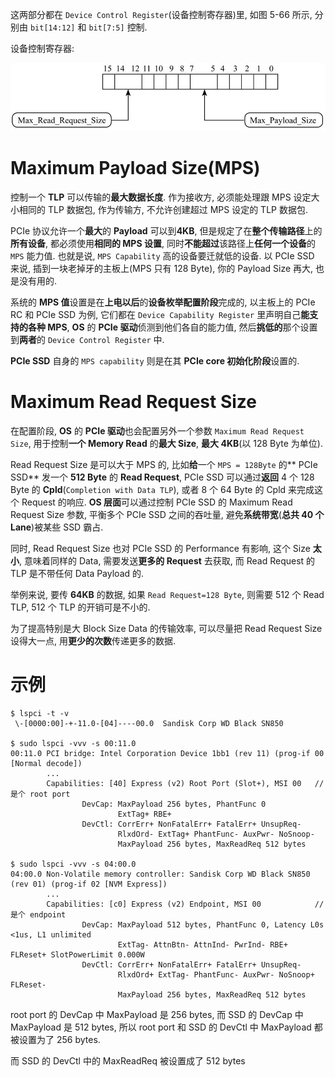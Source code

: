 
这两部分都在 `Device Control Register`(设备控制寄存器)里, 如图 5-66 所示, 分别由 `bit[14:12]` 和 `bit[7:5]` 控制.

设备控制寄存器:

![2023-02-04-20-54-59.png](./images/2023-02-04-20-54-59.png)

# Maximum Payload Size(MPS)

控制一个 **TLP** 可以传输的**最大数据长度**. 作为接收方, 必须能处理跟 MPS 设定大小相同的 TLP 数据包, 作为传输方, 不允许创建超过 MPS 设定的 TLP 数据包.

PCIe 协议允许一个**最大**的 **Payload** 可以到**4KB**, 但是规定了在**整个传输路径**上的**所有设备**, 都必须使用**相同的 MPS 设置**, 同时**不能超过**该路径上**任何一个设备**的 `MPS` 能力值. 也就是说, `MPS Capability` 高的设备要迁就低的设备. 以 PCIe SSD 来说, 插到一块老掉牙的主板上(MPS 只有 128 Byte), 你的 Payload Size 再大, 也是没有用的.

系统的 **MPS 值**设置是在**上电以后**的**设备枚举配置阶段**完成的, 以主板上的 PCIe RC 和 PCIe SSD 为例, 它们都在 `Device Capability Register` 里声明自己**能支持的各种 MPS**, **OS** 的 **PCIe 驱动**侦测到他们各自的能力值, 然后**挑低的**那个设置到**两者**的 `Device Control Register` 中.

**PCIe SSD** 自身的 `MPS capability` 则是在其 **PCIe core 初始化阶段**设置的.

# Maximum Read Request Size

在配置阶段, **OS** 的 **PCIe 驱动**也会配置另外一个参数 `Maximum Read Request Size`, 用于控制**一个 Memory Read** 的**最大 Size**, **最大 4KB**(以 128 Byte 为单位).

Read Request Size 是可以大于 MPS 的, 比如**给**一个 `MPS = 128Byte` 的** PCIe SSD** 发一个 **512 Byte** 的 **Read Request**, PCIe SSD 可以通过**返回** 4 个 128 Byte 的 **Cpld**(`Completion with Data TLP`), 或者 8 个 64 Byte 的 Cpld 来完成这个 Request 的响应. **OS 层面**可以通过控制 PCIe SSD 的 Maximum Read Request Size 参数, 平衡多个 PCIe SSD 之间的吞吐量, 避免**系统带宽**(**总共 40 个 Lane**)被某些 SSD 霸占.

同时, Read Request Size 也对 PCIe SSD 的 Performance 有影响, 这个 Size **太小**, 意味着同样的 Data, 需要发送**更多的 Request** 去获取, 而 Read Request 的 TLP 是不带任何 Data Payload 的.

举例来说, 要传 **64KB** 的数据, 如果 `Read Request=128 Byte`, 则需要 512 个 Read TLP, 512 个 TLP 的开销可是不小的.

为了提高特别是大 Block Size Data 的传输效率, 可以尽量把 Read Request Size 设得大一点, 用**更少的次数**传递更多的数据.

# 示例

```
$ lspci -t -v
 \-[0000:00]-+-11.0-[04]----00.0  Sandisk Corp WD Black SN850

$ sudo lspci -vvv -s 00:11.0
00:11.0 PCI bridge: Intel Corporation Device 1bb1 (rev 11) (prog-if 00 [Normal decode])
        ...
        Capabilities: [40] Express (v2) Root Port (Slot+), MSI 00   // 是个 root port
                DevCap: MaxPayload 256 bytes, PhantFunc 0
                        ExtTag+ RBE+
                DevCtl: CorrErr+ NonFatalErr+ FatalErr+ UnsupReq-
                        RlxdOrd- ExtTag+ PhantFunc- AuxPwr- NoSnoop-
                        MaxPayload 256 bytes, MaxReadReq 512 bytes

$ sudo lspci -vvv -s 04:00.0
04:00.0 Non-Volatile memory controller: Sandisk Corp WD Black SN850 (rev 01) (prog-if 02 [NVM Express])
        ...
        Capabilities: [c0] Express (v2) Endpoint, MSI 00            // 是个 endpoint
                DevCap: MaxPayload 512 bytes, PhantFunc 0, Latency L0s <1us, L1 unlimited
                        ExtTag- AttnBtn- AttnInd- PwrInd- RBE+ FLReset+ SlotPowerLimit 0.000W
                DevCtl: CorrErr+ NonFatalErr+ FatalErr+ UnsupReq-
                        RlxdOrd+ ExtTag- PhantFunc- AuxPwr- NoSnoop+ FLReset-
                        MaxPayload 256 bytes, MaxReadReq 512 bytes
```

root port 的 DevCap 中 MaxPayload 是 256 bytes, 而 SSD 的 DevCap 中 MaxPayload 是 512 bytes, 所以 root port 和 SSD 的 DevCtl 中 MaxPayload 都被设置为了 256 bytes.

而 SSD 的 DevCtl 中的 MaxReadReq 被设置成了 512 bytes





